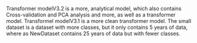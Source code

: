 Transformer modelV3.2 is a more, analytical model, which also contains Cross-validation and PCA analysis and more, as well as a transformer model.
Transformel modelV3.1 is a more clean transformer model.
The small dataset is a dataset with more classes, but it only contains 5 years of data, where as NewDataset contains 25 years of data but with fewer classes.
